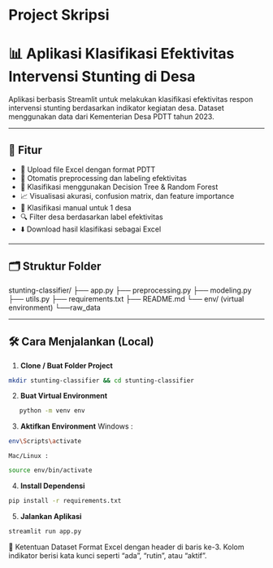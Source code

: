 # Project Skripsi

# 📊 Aplikasi Klasifikasi Efektivitas Intervensi Stunting di Desa

Aplikasi berbasis Streamlit untuk melakukan klasifikasi efektivitas respon intervensi stunting berdasarkan indikator kegiatan desa. Dataset menggunakan data dari Kementerian Desa PDTT tahun 2023.

---

## 🎯 Fitur

- 📁 Upload file Excel dengan format PDTT
- 🔄 Otomatis preprocessing dan labeling efektivitas
- 🌳 Klasifikasi menggunakan Decision Tree & Random Forest
- 📈 Visualisasi akurasi, confusion matrix, dan feature importance
- 🧠 Klasifikasi manual untuk 1 desa
- 🔍 Filter desa berdasarkan label efektivitas
- ⬇️ Download hasil klasifikasi sebagai Excel

---

## 🗂️ Struktur Folder

stunting-classifier/
├── app.py
├── preprocessing.py
├── modeling.py
├── utils.py
├── requirements.txt
├── README.md
└── env/ (virtual environment)
└──raw_data

---

## 🛠️ Cara Menjalankan (Local)

1. **Clone / Buat Folder Project**

```bash
mkdir stunting-classifier && cd stunting-classifier
```

2. **Buat Virtual Environment**

```bash
   python -m venv env
```

3. **Aktifkan Environment**
   Windows :

```bash
env\Scripts\activate
```

    Mac/Linux :

```bash
source env/bin/activate
```

4. **Install Dependensi**

```bash
pip install -r requirements.txt
```

5. **Jalankan Aplikasi**

```bash
streamlit run app.py
```

📌 Ketentuan Dataset
Format Excel dengan header di baris ke-3.
Kolom indikator berisi kata kunci seperti “ada”, “rutin”, atau “aktif”.
